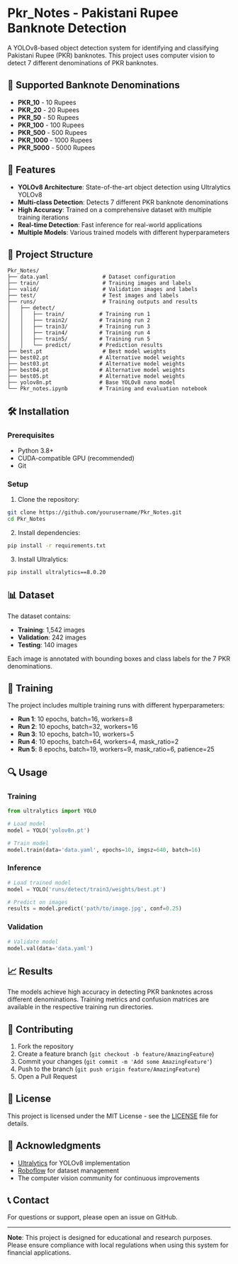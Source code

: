 # Pkr_Notes - Pakistani Rupee Banknote Detection

A YOLOv8-based object detection system for identifying and classifying Pakistani Rupee (PKR) banknotes. This project uses computer vision to detect 7 different denominations of PKR banknotes.

## 🏦 Supported Banknote Denominations

- **PKR_10** - 10 Rupees
- **PKR_20** - 20 Rupees  
- **PKR_50** - 50 Rupees
- **PKR_100** - 100 Rupees
- **PKR_500** - 500 Rupees
- **PKR_1000** - 1000 Rupees
- **PKR_5000** - 5000 Rupees

## 🚀 Features

- **YOLOv8 Architecture**: State-of-the-art object detection using Ultralytics YOLOv8
- **Multi-class Detection**: Detects 7 different PKR banknote denominations
- **High Accuracy**: Trained on a comprehensive dataset with multiple training iterations
- **Real-time Detection**: Fast inference for real-world applications
- **Multiple Models**: Various trained models with different hyperparameters

## 📁 Project Structure

```
Pkr_Notes/
├── data.yaml                 # Dataset configuration
├── train/                    # Training images and labels
├── valid/                    # Validation images and labels  
├── test/                     # Test images and labels
├── runs/                     # Training outputs and results
│   ├── detect/
│   │   ├── train/           # Training run 1
│   │   ├── train2/          # Training run 2
│   │   ├── train3/          # Training run 3
│   │   ├── train4/          # Training run 4
│   │   ├── train5/          # Training run 5
│   │   └── predict/         # Prediction results
├── best.pt                   # Best model weights
├── best02.pt                # Alternative model weights
├── best03.pt                # Alternative model weights
├── best04.pt                # Alternative model weights
├── best05.pt                # Alternative model weights
├── yolov8n.pt               # Base YOLOv8 nano model
└── Pkr_notes.ipynb          # Training and evaluation notebook
```

## 🛠️ Installation

### Prerequisites
- Python 3.8+
- CUDA-compatible GPU (recommended)
- Git

### Setup
1. Clone the repository:
```bash
git clone https://github.com/yourusername/Pkr_Notes.git
cd Pkr_Notes
```

2. Install dependencies:
```bash
pip install -r requirements.txt
```

3. Install Ultralytics:
```bash
pip install ultralytics==8.0.20
```

## 📊 Dataset

The dataset contains:
- **Training**: 1,542 images
- **Validation**: 242 images  
- **Testing**: 140 images

Each image is annotated with bounding boxes and class labels for the 7 PKR denominations.

## 🎯 Training

The project includes multiple training runs with different hyperparameters:

- **Run 1**: 10 epochs, batch=16, workers=8
- **Run 2**: 10 epochs, batch=32, workers=16  
- **Run 3**: 10 epochs, batch=10, workers=5
- **Run 4**: 10 epochs, batch=64, workers=4, mask_ratio=2
- **Run 5**: 8 epochs, batch=19, workers=9, mask_ratio=6, patience=25

## 🔍 Usage

### Training
```python
from ultralytics import YOLO

# Load model
model = YOLO('yolov8n.pt')

# Train model
model.train(data='data.yaml', epochs=10, imgsz=640, batch=16)
```

### Inference
```python
# Load trained model
model = YOLO('runs/detect/train3/weights/best.pt')

# Predict on images
results = model.predict('path/to/image.jpg', conf=0.25)
```

### Validation
```python
# Validate model
model.val(data='data.yaml')
```

## 📈 Results

The models achieve high accuracy in detecting PKR banknotes across different denominations. Training metrics and confusion matrices are available in the respective training run directories.

## 🤝 Contributing

1. Fork the repository
2. Create a feature branch (`git checkout -b feature/AmazingFeature`)
3. Commit your changes (`git commit -m 'Add some AmazingFeature'`)
4. Push to the branch (`git push origin feature/AmazingFeature`)
5. Open a Pull Request

## 📝 License

This project is licensed under the MIT License - see the [LICENSE](LICENSE) file for details.

## 🙏 Acknowledgments

- [Ultralytics](https://github.com/ultralytics/ultralytics) for YOLOv8 implementation
- [Roboflow](https://roboflow.com/) for dataset management
- The computer vision community for continuous improvements

## 📞 Contact

For questions or support, please open an issue on GitHub.

---

**Note**: This project is designed for educational and research purposes. Please ensure compliance with local regulations when using this system for financial applications.
